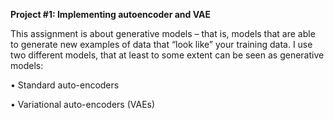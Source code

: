 **Project #1: Implementing autoencoder and VAE**


This assignment is about generative models – that is, models that are able to generate new
examples of data that “look like” your training data. I use two different models, that at
least to some extent can be seen as generative models:

• Standard auto-encoders

• Variational auto-encoders (VAEs)
